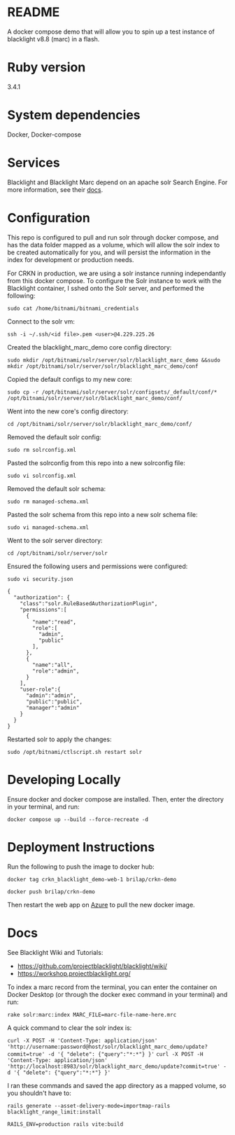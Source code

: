 # README
A docker compose demo that will allow you to spin up a test instance of blacklight v8.8 (marc) in a flash.

# Ruby version
3.4.1

# System dependencies
Docker, Docker-compose

# Services 
Blacklight and Blacklight Marc depend on an apache solr Search Engine. For more information, see their [docs](https://github.com/crkn-rcdr/crkn_base_blacklight/blob/master/README.md#docs).
  
# Configuration

This repo is configured to pull and run solr through docker compose, and has the data folder mapped as a volume, which will allow the solr index to be created automatically for you, and will persist the information in the index for development or production needs.

For CRKN in production, we are using a solr instance running independantly from this docker compose. To configure the Solr instance to work with the Blacklight container, I sshed onto the Solr server, and performed the following:

`sudo cat /home/bitnami/bitnami_credentials`

Connect to the solr vm:

`ssh -i ~/.ssh/<id file>.pem <user>@4.229.225.26`

Created the blacklight_marc_demo core config directory:

`sudo mkdir /opt/bitnami/solr/server/solr/blacklight_marc_demo &&sudo mkdir /opt/bitnami/solr/server/solr/blacklight_marc_demo/conf`

Copied the default configs to my new core:

`sudo cp -r /opt/bitnami/solr/server/solr/configsets/_default/conf/* /opt/bitnami/solr/server/solr/blacklight_marc_demo/conf/`

Went into the new core's config directory:

`cd /opt/bitnami/solr/server/solr/blacklight_marc_demo/conf/`

Removed the default solr config:

`sudo rm solrconfig.xml`

Pasted the solrconfig from this repo into a new solrconfig file:

`sudo vi solrconfig.xml`

Removed the default solr schema:

`sudo rm managed-schema.xml`

Pasted the solr schema from this repo into a new solr schema file:

`sudo vi managed-schema.xml`

Went to the solr server directory:

`cd /opt/bitnami/solr/server/solr`

Ensured the following users and permissions were configured:

`sudo vi security.json`
```
{
  "authorization": {
    "class":"solr.RuleBasedAuthorizationPlugin",
    "permissions":[
      {
        "name":"read",
        "role":[
          "admin",
          "public"
        ],
      },
      {
        "name":"all",
        "role":"admin",
      }
    ],
    "user-role":{
      "admin":"admin",
      "public":"public",
      "manager":"admin"
    }
  }
}
```

Restarted solr to apply the changes:

`sudo /opt/bitnami/ctlscript.sh restart solr`

# Developing Locally
Ensure docker and docker compose are installed. Then, enter the directory in your terminal, and run:

`docker compose up --build --force-recreate -d`

# Deployment Instructions
Run the following to push the image to docker hub:

`docker tag crkn_blacklight_demo-web-1 brilap/crkn-demo`

`docker push brilap/crkn-demo`

Then restart the web app on [Azure](https://portal.azure.com/#@crkn.ca/resource/subscriptions/1bf1b056-be1d-4b1c-991f-2f154caf3061/resourceGroups/CRKN-demo-test/providers/Microsoft.Web/sites/canadiana-beta/appServices) to pull the new docker image.

# Docs
See Blacklight Wiki and Tutorials:
- https://github.com/projectblacklight/blacklight/wiki/
- https://workshop.projectblacklight.org/

To index a marc record from the terminal, you can enter the container on Docker Desktop (or through the docker exec command in your terminal) and run: 

`rake solr:marc:index MARC_FILE=marc-file-name-here.mrc`

A quick command to clear the solr index is:

`curl -X POST -H 'Content-Type: application/json' 'http://username:password@host/solr/blacklight_marc_demo/update?commit=true' -d '{ "delete": {"query":"*:*"} }'`
`curl -X POST -H 'Content-Type: application/json' 'http://localhost:8983/solr/blacklight_marc_demo/update?commit=true' -d '{ "delete": {"query":"*:*"} }'`

I ran these commands and saved the app directory as a mapped volume, so you shouldn't have to:

`rails generate --asset-delivery-mode=importmap-rails blacklight_range_limit:install`

`RAILS_ENV=production rails vite:build`





